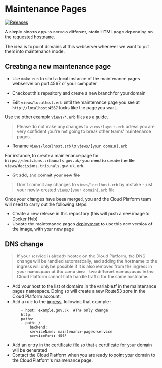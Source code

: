 # Maintenance Pages

[![Releases](https://img.shields.io/github/release/ministryofjustice/cloud-platform-maintenance-pages/all.svg?style=flat-square)](https://github.com/ministryofjustice/cloud-platform-maintenance-pages/releases)

A simple sinatra app. to serve a different, static HTML page depending on the requested hostname.

The idea is to point domains at this webserver whenever we want to put them into maintenance mode.

## Creating a new maintenance page

* Use `make run` to start a local instance of the maintenance pages webserver on port 4567 of your computer.

* Checkout this repository and create a new branch for your domain

* Edit `views/localhost.erb` until the maintenance page you see at `http://localhost:4567` looks like the page you want.

Use the other example `views/*.erb` files as a guide.

> Please do not make any changes to `views/layout.erb` unless you are very confident you're not going to break other teams' maintenance pages.

* Rename `views/localhost.erb` to `views/[your domain].erb`

For instance, to create a maintenance page for `https://decisions.tribunals.gov.uk/` you need to create the file `views/decisions.tribunals.gov.uk.erb`.

* Git add, and commit your new file

> Don't commit any changes to `views/localhost.erb` by mistake - just your newly-created `views/[your domain].erb` file

Once your changes have been merged, you and the Cloud Platform team will need to carry out the following steps:

* Create a new release in this repository (this will push a new image to Docker Hub)
* Update the maintenance pages [deployment] to use this new version of the image, with your new page

## DNS change

> If your service is already hosted on the Cloud Platform, the DNS change will be handled automatically, and adding the hostname to the ingress will only be possible if it is also removed from the ingress in your namespace at the same time - two different namespaces in the Cloud Platform cannot both handle traffic for the same hostname. 


* Add your host to the list of domains in the [variable.tf] in the maintenance pages namespace. Doing so will create a new Route53 zone in the Cloud Platform account.
* Add a rule to the [ingress], following that example : 
    ```
        - host: example.gov.uk  #The only change
        http:
        paths:
        - path: /
            backend:
            serviceName: maintenance-pages-service
            servicePort: 4567
    ```
* Add an entry in the [certificate file] so that a certificate for your domain will be generated
* Contact the Cloud Platform when you are ready to point your domain to the Cloud Platform's maintenance page.


[certificate file]: https://github.com/ministryofjustice/cloud-platform-environments/blob/main/namespaces/live-1.cloud-platform.service.justice.gov.uk/maintenance-pages/certificate.yaml
[deployment]: https://github.com/ministryofjustice/cloud-platform-environments/blob/main/namespaces/live-1.cloud-platform.service.justice.gov.uk/maintenance-pages/deployment.yaml
[variable.tf]: https://github.com/ministryofjustice/cloud-platform-environments/blob/7d71fb559e6f88be327a753112d140ac26bbb58a/namespaces/live-1.cloud-platform.service.justice.gov.uk/maintenance-pages/resources/variables.tf#L75
[ingress]: https://github.com/ministryofjustice/cloud-platform-environments/blob/main/namespaces/live-1.cloud-platform.service.justice.gov.uk/maintenance-pages/ingress.yaml

